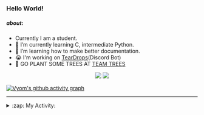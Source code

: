 ### Hello World!

##### about:
- Currently I am a student.
- 🌱 I’m currently learning C, intermediate Python.
- 🌱 I’m learning how to make better documentation.
- 😭 I'm working on [TearDrops](https://github.com/Vyvy-vi/TearDrops)(Discord Bot)
- 🌱 GO PLANT SOME TREES AT [TEAM TREES](https://teamtrees.org/)

<p align="center">
  <a href="https://twitter.com/Vyvy_viM"><img target="_blank" src="https://img.shields.io/badge/twitter%20@Vyvy_viM-0D95E8?style=for-the-badge&logo=twitter&logoColor=white"/></a> 
  <a href="https://vyvy-vi.github.io/portfolio"><img target="_blank" src="https://img.shields.io/badge/-I%27m_craving_for_open_source-green?style=for-the-badge&logo=github&logoColor=black"/></a> 
</p>

[![Vyom's github activity graph](https://activity-graph.herokuapp.com/graph?username=Vyvy-vi)](https://github.com/ashutosh00710/github-readme-activity-graph)

---
<details>
  <summary>:zap: My Activity:</summary>
  
<!--START_SECTION:waka-->
**I'm a Night 🦉** 

```text
🌞 Morning    40 commits     █░░░░░░░░░░░░░░░░░░░░░░░░   6.43% 
🌆 Daytime    134 commits    █████░░░░░░░░░░░░░░░░░░░░   21.54% 
🌃 Evening    234 commits    █████████░░░░░░░░░░░░░░░░   37.62% 
🌙 Night      214 commits    ████████░░░░░░░░░░░░░░░░░   34.41%

```
📅 **I'm Most Productive on Sunday** 

```text
Monday       69 commits     ██░░░░░░░░░░░░░░░░░░░░░░░   11.09% 
Tuesday      91 commits     ███░░░░░░░░░░░░░░░░░░░░░░   14.63% 
Wednesday    96 commits     ███░░░░░░░░░░░░░░░░░░░░░░   15.43% 
Thursday     83 commits     ███░░░░░░░░░░░░░░░░░░░░░░   13.34% 
Friday       44 commits     █░░░░░░░░░░░░░░░░░░░░░░░░   7.07% 
Saturday     87 commits     ███░░░░░░░░░░░░░░░░░░░░░░   13.99% 
Sunday       152 commits    ██████░░░░░░░░░░░░░░░░░░░   24.44%

```


📊 **This Week I Spent My Time On** 

```text
🔥 Editors: 
Vim                      1 hr 38 mins        █████████████████████████   100.0%

🐱‍💻 Projects: 
discord-bot              1 hr 33 mins        ███████████████████████░░   95.44% 
Unknown Project          4 mins              █░░░░░░░░░░░░░░░░░░░░░░░░   4.56%

```


 Last Updated on 01/09/2021
<!--END_SECTION:waka-->
</details>
